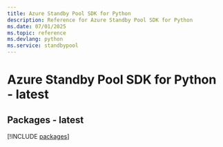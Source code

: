 ```yaml
---
title: Azure Standby Pool SDK for Python
description: Reference for Azure Standby Pool SDK for Python
ms.date: 07/01/2025
ms.topic: reference
ms.devlang: python
ms.service: standbypool
---
```

# Azure Standby Pool SDK for Python - latest
## Packages - latest
[!INCLUDE [packages](standby-pool-index.md)]